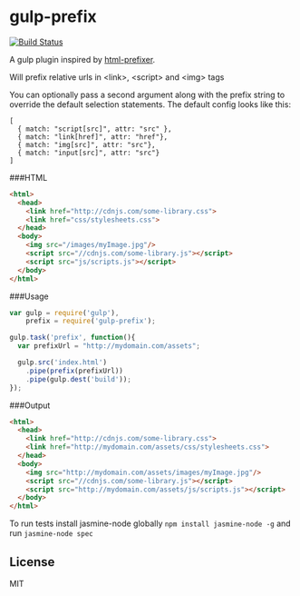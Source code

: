 gulp-prefix
=========
[![Build Status](https://travis-ci.org/007design/gulp-prefix.svg?branch=master)](https://travis-ci.org/007design/gulp-prefix)

A gulp plugin inspired by [html-prefixer](https://github.com/tivac/node-html-prefixer).

Will prefix relative urls in &lt;link&gt;, &lt;script&gt; and &lt;img&gt; tags

You can optionally pass a second argument along with the prefix string to override the default selection statements.
The default config looks like this:

```
[
  { match: "script[src]", attr: "src" },
  { match: "link[href]", attr: "href"},
  { match: "img[src]", attr: "src"},
  { match: "input[src]", attr: "src"}
]
```


###HTML
```html
<html>
  <head>
    <link href="http://cdnjs.com/some-library.css">
    <link href="css/stylesheets.css">
  </head>
  <body>
    <img src="/images/myImage.jpg"/>
    <script src="//cdnjs.com/some-library.js"></script>
    <script src="js/scripts.js"></script>
  </body>
</html>
```



###Usage
```javascript
var gulp = require('gulp'),
    prefix = require('gulp-prefix');

gulp.task('prefix', function(){
  var prefixUrl = "http://mydomain.com/assets";

  gulp.src('index.html')
    .pipe(prefix(prefixUrl))
    .pipe(gulp.dest('build'));
});
```

###Output
```html
<html>
  <head>
    <link href="http://cdnjs.com/some-library.css">
    <link href="http://mydomain.com/assets/css/stylesheets.css">
  </head>
  <body>
    <img src="http://mydomain.com/assets/images/myImage.jpg"/>
    <script src="//cdnjs.com/some-library.js"></script>
    <script src="http://mydomain.com/assets/js/scripts.js"></script>
  </body>
</html>
```

To run tests install jasmine-node globally `npm install jasmine-node -g` and run `jasmine-node spec`


License
----

MIT
    
